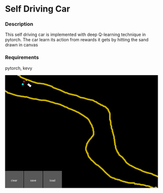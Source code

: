 # Self Driving Car

### Description
This self driving car is implemented with deep Q-learning technique in pytorch. The car learn its action from rewards it gets by hitting the sand drawn in canvas

### Requirements
pytorch, 
kevy

<p align="center">
  <img src="https://github.com/Bikash300895/Self_driving_Car/blob/master/image/Car.PNG"/>
</p>
